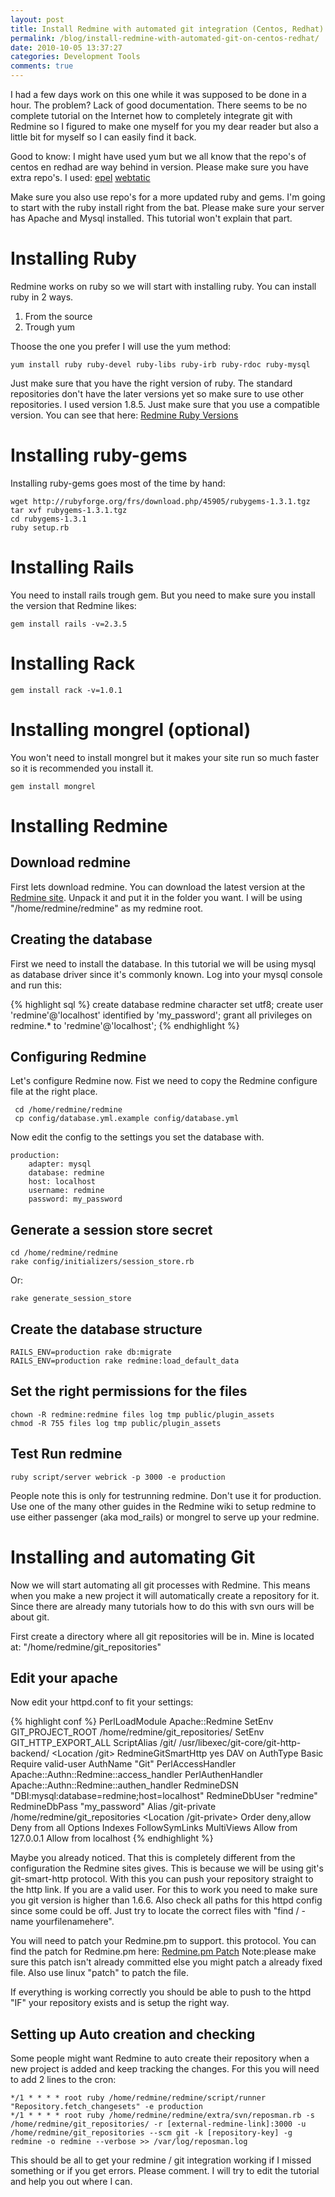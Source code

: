```yaml
---
layout: post
title: Install Redmine with automated git integration (Centos, Redhat)
permalink: /blog/install-redmine-with-automated-git-on-centos-redhat/
date: 2010-10-05 13:37:27
categories: Development Tools
comments: true
---
```


I had a few days work on this one while it was supposed to be done in a hour. The problem? Lack of good documentation. There seems to be no complete tutorial on the Internet how to completely integrate git with Redmine so I figured to make one myself for you my dear reader but also a little bit for myself so I can easily find it back.</p>

Good to know: I might have used yum but we all know that the repo's of centos en redhad are way behind in version. Please make sure you have extra repo's. I used:
<a title="epel repo" href="http://fedoraproject.org/wiki/EPEL/FAQ#How_can_I_install_the_packages_from_the_EPEL_software_repository.3F" target="_blank">epel</a>
<a title="webtatic repo" href="http://www.webtatic.com/blog/2009/06/php-530-on-centos-5/" target="_blank">webtatic</a>

Make sure you also use repo's for a more updated ruby and gems. I'm going to start with the ruby install right from the bat. Please make sure your server has Apache and Mysql installed. This tutorial won't explain that part.

# Installing Ruby
Redmine works on ruby so we will start with installing ruby. You can install ruby in 2 ways.</p>

1. From the source
2. Trough yum

Thoose the one you prefer I will use the yum method:

    yum install ruby ruby-devel ruby-libs ruby-irb ruby-rdoc ruby-mysql

Just make sure that you have the right version of ruby. The standard repositories don't have the later versions yet so make sure to use other repositories. I used version 1.8.5. Just make sure that you use a compatible version. You can see that here: <a title="Redmine Ruby versions" href="http://www.redmine.org/wiki/1/RedmineInstall" target="_blank">Redmine Ruby Versions</a></p>

# Installing ruby-gems
Installing ruby-gems goes most of the time by hand:

    wget http://rubyforge.org/frs/download.php/45905/rubygems-1.3.1.tgz
    tar xvf rubygems-1.3.1.tgz
    cd rubygems-1.3.1
    ruby setup.rb

# Installing Rails

You need to install rails trough gem. But you need to make sure you install the version that Redmine likes:

    gem install rails -v=2.3.5

# Installing Rack

    gem install rack -v=1.0.1

# Installing mongrel (optional)
You won't need to install mongrel but it makes your site run so much faster so it is recommended you install it.

    gem install mongrel

# Installing Redmine

## Download redmine

First lets download redmine. You can download the latest version at the <a title="Redmine Site" href="http://www.redmine.org/wiki/redmine/Download" target="_blank">Redmine site</a>. Unpack it and put it in the folder you want. I will be using "/home/redmine/redmine" as my redmine root.

## Creating the database

First we need to install the database. In this tutorial we will be using mysql as database driver since it's commonly known. Log into your mysql console and run this:

{% highlight sql %}
create database redmine character set utf8;
create user 'redmine'@'localhost' identified by 'my_password';
grant all privileges on redmine.* to 'redmine'@'localhost';
{% endhighlight %}

## Configuring Redmine
Let's configure Redmine now. Fist we need to copy the Redmine configure file at the right place.

     cd /home/redmine/redmine
     cp config/database.yml.example config/database.yml

Now edit the config to the settings you set the database with.

    production:
        adapter: mysql
        database: redmine
        host: localhost
        username: redmine
        password: my_password

## Generate a session store secret

    cd /home/redmine/redmine
    rake config/initializers/session_store.rb

Or:

    rake generate_session_store

## Create the database structure

    RAILS_ENV=production rake db:migrate
    RAILS_ENV=production rake redmine:load_default_data

## Set the right permissions for the files

    chown -R redmine:redmine files log tmp public/plugin_assets
    chmod -R 755 files log tmp public/plugin_assets

## Test Run redmine

    ruby script/server webrick -p 3000 -e production


People note this is only for testrunning redmine. Don't use it for production. Use one of the many other guides in the Redmine wiki to setup redmine to use either passenger (aka mod_rails) or mongrel to serve up your redmine.

# Installing and automating Git
Now we will start automating all git processes with Redmine. This means when you make a new project it will automatically create a repository for it. Since there are already many tutorials how to do this with svn ours will be about git.

First create a directory where all git repositories will be in. Mine is located at: "/home/redmine/git_repositories"

## Edit your apache
Now edit your httpd.conf to fit your settings:

{% highlight conf %}
PerlLoadModule Apache::Redmine
SetEnv GIT_PROJECT_ROOT /home/redmine/git_repositories/
SetEnv GIT_HTTP_EXPORT_ALL
ScriptAlias /git/ /usr/libexec/git-core/git-http-backend/
<Location /git>
	RedmineGitSmartHttp yes
	DAV on
	AuthType Basic
	Require valid-user
	AuthName "Git"
	PerlAccessHandler Apache::Authn::Redmine::access_handler
	PerlAuthenHandler Apache::Authn::Redmine::authen_handler
	RedmineDSN "DBI:mysql:database=redmine;host=localhost"
	RedmineDbUser "redmine"
	RedmineDbPass "my_password"
</Location>
Alias /git-private /home/redmine/git_repositories
<Location /git-private>
	Order deny,allow
	Deny from all
	<Limit GET PROPFIND OPTIONS REPORT>
		Options Indexes FollowSymLinks MultiViews
		Allow from 127.0.0.1
		Allow from localhost
	</Limit>
</Location>
{% endhighlight %}

Maybe you already noticed. That this is completely different from the configuration the Redmine sites gives. This is because we will be using git's git-smart-http protocol. With this you can push your repository straight to the http link. If you are a valid user. For this to work you need to make sure you git version is higher than 1.6.6. Also check all paths for this httpd config since some could be off. Just try to locate the correct files with "find / -name yourfilenamehere".

You will need to patch your Redmine.pm to support. this protocol. You can find the patch for Redmine.pm here: <a title="Redmine.pm Patch" href="http://www.redmine.org/issues/4905" target="_blank">Redmine.pm Patch</a> Note:please make sure this patch isn't already committed else you might patch a already fixed file. Also use linux "patch" to patch the file.

If everything is working correctly you should be able to push to the httpd "IF" your repository exists and is setup the right way.

## Setting up Auto creation and checking
Some people might want Redmine to auto create their repository when a new project is added and keep tracking the changes. For this you will need to add 2 lines to the cron:

    */1 * * * * root ruby /home/redmine/redmine/script/runner "Repository.fetch_changesets" -e production
    */1 * * * * root ruby /home/redmine/redmine/extra/svn/reposman.rb -s /home/redmine/git_repositories/ -r [external-redmine-link]:3000 -u /home/redmine/git_repositories --scm git -k [repository-key] -g redmine -o redmine --verbose >> /var/log/reposman.log

This should be all to get your redmine / git integration working if I missed something or if you get errors. Please comment. I will try to edit the tutorial and help you out where I can.
